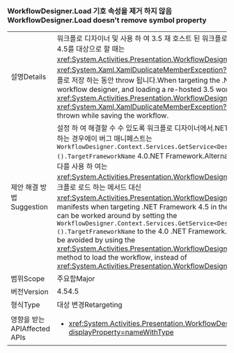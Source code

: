 ### <a name="workflowdesignerload-doesnt-remove-symbol-property"></a><span data-ttu-id="adfab-101">WorkflowDesigner.Load 기호 속성을 제거 하지 않음</span><span class="sxs-lookup"><span data-stu-id="adfab-101">WorkflowDesigner.Load doesn't remove symbol property</span></span>

|   |   |
|---|---|
|<span data-ttu-id="adfab-102">설명</span><span class="sxs-lookup"><span data-stu-id="adfab-102">Details</span></span>|<span data-ttu-id="adfab-103">워크플로 디자이너 및 사용 하 여 3.5 재 호스트 된 워크플로 로드 합니다..NET Framework 4.5를 대상으로 할 때는 <xref:System.Activities.Presentation.WorkflowDesigner.Load> 메서드를 한 <xref:System.Xaml.XamlDuplicateMemberException?displayProperty=name> 워크플로 저장 하는 동안 throw 됩니다.</span><span class="sxs-lookup"><span data-stu-id="adfab-103">When targeting the .NET Framework 4.5 in the workflow designer, and loading a re-hosted 3.5 workflow with the <xref:System.Activities.Presentation.WorkflowDesigner.Load> method, a <xref:System.Xaml.XamlDuplicateMemberException?displayProperty=name> is thrown while saving the workflow.</span></span>|
|<span data-ttu-id="adfab-104">제안 해결 방법</span><span class="sxs-lookup"><span data-stu-id="adfab-104">Suggestion</span></span>|<span data-ttu-id="adfab-105">설정 하 여 해결할 수 수 있도록 워크플로 디자이너에서.NET Framework 4.5를 대상으로 하는 경우에이 버그 매니페스트는 <code>WorkflowDesigner.Context.Services.GetService&lt;DesignerConfigurationService&gt;().TargetFrameworkName</code> 4.0.NET Framework.Alternatively에 문제를 피할 수 있습니다를 사용 하 여는 <xref:System.Activities.Presentation.WorkflowDesigner.Load(System.String)> 는 워크플로 로드 하는 메서드 대신 <xref:System.Activities.Presentation.WorkflowDesigner.Load>합니다.</span><span class="sxs-lookup"><span data-stu-id="adfab-105">This bug only manifests when targeting .NET Framework 4.5 in the workflow designer, so it can be worked around by setting the <code>WorkflowDesigner.Context.Services.GetService&lt;DesignerConfigurationService&gt;().TargetFrameworkName</code> to the 4.0 .NET Framework.Alternatively, the issue may be avoided by using the <xref:System.Activities.Presentation.WorkflowDesigner.Load(System.String)> method to load the workflow, instead of <xref:System.Activities.Presentation.WorkflowDesigner.Load>.</span></span>|
|<span data-ttu-id="adfab-106">범위</span><span class="sxs-lookup"><span data-stu-id="adfab-106">Scope</span></span>|<span data-ttu-id="adfab-107">주요함</span><span class="sxs-lookup"><span data-stu-id="adfab-107">Major</span></span>|
|<span data-ttu-id="adfab-108">버전</span><span class="sxs-lookup"><span data-stu-id="adfab-108">Version</span></span>|<span data-ttu-id="adfab-109">4.5</span><span class="sxs-lookup"><span data-stu-id="adfab-109">4.5</span></span>|
|<span data-ttu-id="adfab-110">형식</span><span class="sxs-lookup"><span data-stu-id="adfab-110">Type</span></span>|<span data-ttu-id="adfab-111">대상 변경</span><span class="sxs-lookup"><span data-stu-id="adfab-111">Retargeting</span></span>|
|<span data-ttu-id="adfab-112">영향을 받는 API</span><span class="sxs-lookup"><span data-stu-id="adfab-112">Affected APIs</span></span>|<ul><li><xref:System.Activities.Presentation.WorkflowDesigner.Load?displayProperty=nameWithType></li></ul>|

